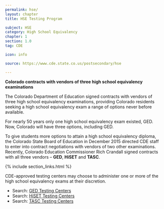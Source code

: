 ```yaml
---
permalink: hse/
layout: chapter
title: HSE Testing Program

subject: HSE
category: High School Equivalency
chapter: 1
section: 1.0
tag: CDE

icon: info

source: https://www.cde.state.co.us/postsecondary/hse

---
```

**Colorado contracts with vendors of three high school equivalency examinations**

The Colorado Department of Education signed contracts with vendors of three high school equivalency examinations, providing Colorado residents seeking a high school equivalency exam a range of options never before available.

For nearly 50 years only one high school equivalency exam existed, GED. Now, Colorado will have three options, including GED.

To give students more options to attain a high school equivalency diploma, the Colorado State Board of Education in December 2015 directed CDE staff to enter into contract negotiations with vendors of two other examinations. Recently, Colorado Education Commissioner Rich Crandall signed contracts with all three vendors – **GED**, **HiSET** and **TASC**.

{% include section_links.html %}

CDE-approved testing centers may choose to administer one or more of the high school equivalency exams at their discretion.

- Search: [GED Testing Centers](https://wsr.pearsonvue.com/testtaker/find/testcenter/GEDTS?locale=en_US)
- Search: [HiSET Testing Centers](https://ereg.ets.org/ereg/public/testcenter/search?_p=HSE)
- Search: [TASC Testing Centers](https://colorado.tasctest.com/)
